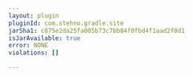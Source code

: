 ```yaml
---
layout: plugin
pluginId: com.stehno.gradle.site
jarSha1: c875e2da25fa005b73c7bb84f0fbd4f1aad2f0d1
isJarAvailable: true
error: NONE
violations: []

---
```

